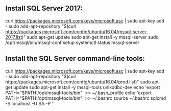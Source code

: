 ## Install SQL Server 2017:

curl https://packages.microsoft.com/keys/microsoft.asc | sudo apt-key add -
sudo add-apt-repository "$(curl https://packages.microsoft.com/config/ubuntu/16.04/mssql-server-2017.list)"
sudo apt-get update
sudo apt-get install -y mssql-server
sudo /opt/mssql/bin/mssql-conf setup
systemctl status mssql-server

## Install the SQL Server command-line tools:

curl https://packages.microsoft.com/keys/microsoft.asc | sudo apt-key add -
sudo add-apt-repository "$(curl https://packages.microsoft.com/config/ubuntu/16.04/prod.list)"
sudo apt-get update
sudo apt-get install -y mssql-tools unixodbc-dev
echo 'export PATH="$PATH:/opt/mssql-tools/bin"' >> ~/.bash_profile
echo 'export PATH="$PATH:/opt/mssql-tools/bin"' >> ~/.bashrc
source ~/.bashrc
sqlcmd -S localhost -U SA -P '<YourPassword>'

